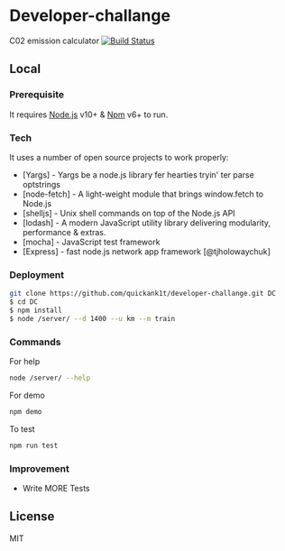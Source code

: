 # Developer-challange

C02 emission calculator [![Build Status](https://travis-ci.org/quickank1t/developer-challange.svg?branch=master)](https://travis-ci.org/quickank1t/developer-challange)

## Local

### Prerequisite

It requires [Node.js](https://nodejs.org/) v10+ & [Npm](https://www.npmjs.com/) v6+  to run.

### Tech

It uses a number of open source projects to work properly:

* [Yargs] - Yargs be a node.js library fer hearties tryin' ter parse optstrings
* [node-fetch] - A light-weight module that brings window.fetch to Node.js
* [shelljs] - Unix shell commands on top of the Node.js API
* [lodash] - A modern JavaScript utility library delivering modularity, performance & extras.
* [mocha] - JavaScript test framework
* [Express] - fast node.js network app framework [@tjholowaychuk]

### Deployment
```sh
git clone https://github.com/quickank1t/developer-challange.git DC
$ cd DC
$ npm install
$ node /server/ --d 1400 --u km --m train
```

### Commands
For help
```sh
node /server/ --help
```
For demo
```sh
npm demo
```
To test
```sh
npm run test
```


### Improvement

 - Write MORE Tests

License
----

MIT

